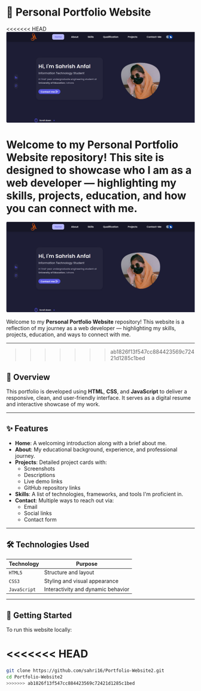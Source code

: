 # 💼 Personal Portfolio Website

<<<<<<< HEAD
![Portfolio](https://raw.githubusercontent.com/sahri16/Portfolio-Website2/main/assets/img/portfolio-site-2.png)


Welcome to my Personal Portfolio Website repository! This site is designed to showcase who I am as a web developer — highlighting my skills, projects, education, and how you can connect with me.
=======
<p align="center">
  <img src="https://raw.githubusercontent.com/sahri16/Portfolio-Website2/main/assets/img/portfolio-site-2.png" alt="Portfolio Screenshot" width="700"/>
</p>

Welcome to my **Personal Portfolio Website** repository! This website is a reflection of my journey as a web developer — highlighting my skills, projects, education, and ways to connect with me.

---
>>>>>>> ab1826f13f547cc884423569c72421d1285c1bed

## 📌 Overview

This portfolio is developed using **HTML**, **CSS**, and **JavaScript** to deliver a responsive, clean, and user-friendly interface. It serves as a digital resume and interactive showcase of my work.

---

## ✨ Features

- **Home**: A welcoming introduction along with a brief about me.
- **About**: My educational background, experience, and professional journey.
- **Projects**: Detailed project cards with:
  - Screenshots  
  - Descriptions  
  - Live demo links  
  - GitHub repository links  
- **Skills**: A list of technologies, frameworks, and tools I'm proficient in.
- **Contact**: Multiple ways to reach out via:
  - Email  
  - Social links  
  - Contact form  

---

## 🛠️ Technologies Used

| Technology   | Purpose                            |
|--------------|------------------------------------|
| `HTML5`      | Structure and layout               |
| `CSS3`       | Styling and visual appearance      |
| `JavaScript` | Interactivity and dynamic behavior |

---

## 🚀 Getting Started

To run this website locally:

<<<<<<< HEAD
=======
```bash
git clone https://github.com/sahri16/Portfolio-Website2.git
cd Portfolio-Website2
>>>>>>> ab1826f13f547cc884423569c72421d1285c1bed
